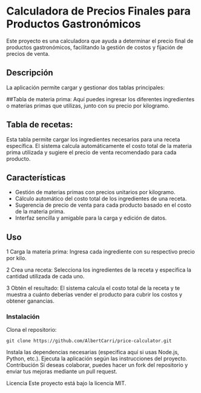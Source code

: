 # Calculadora de Precios Finales para Productos Gastronómicos
Este proyecto es una calculadora que ayuda a determinar el precio final de productos gastronómicos, facilitando la gestión de costos y fijación de precios de venta.

## Descripción
La aplicación permite cargar y gestionar dos tablas principales:

##Tabla de materia prima:
Aquí puedes ingresar los diferentes ingredientes o materias primas que utilizas, junto con su precio por kilogramo.

## Tabla de recetas:
Esta tabla permite cargar los ingredientes necesarios para una receta específica. El sistema calcula automáticamente el costo total de la materia prima utilizada y sugiere el precio de venta recomendado para cada producto.

## Características   

* Gestión de materias primas con precios unitarios por kilogramo.
* Cálculo automático del costo total de los ingredientes de una receta.
* Sugerencia de precio de venta para cada producto basado en el costo de la materia prima.
* Interfaz sencilla y amigable para la carga y edición de datos.   

## Uso   

1 Carga la materia prima:
Ingresa cada ingrediente con su respectivo precio por kilo.

2 Crea una receta:
Selecciona los ingredientes de la receta y especifica la cantidad utilizada de cada uno.

3 Obtén el resultado:
El sistema calcula el costo total de la receta y te muestra a cuánto deberías vender el producto para cubrir los costos y obtener ganancias.

### Instalación
Clona el repositorio:

```
git clone https://github.com/AlbertCarri/price-calculator.git
```   

Instala las dependencias necesarias (especifica aquí si usas Node.js, Python, etc.).
Ejecuta la aplicación según las instrucciones del proyecto.
Contribución
Si deseas colaborar, puedes hacer un fork del repositorio y enviar tus mejoras mediante un pull request.

Licencia
Este proyecto está bajo la licencia MIT.